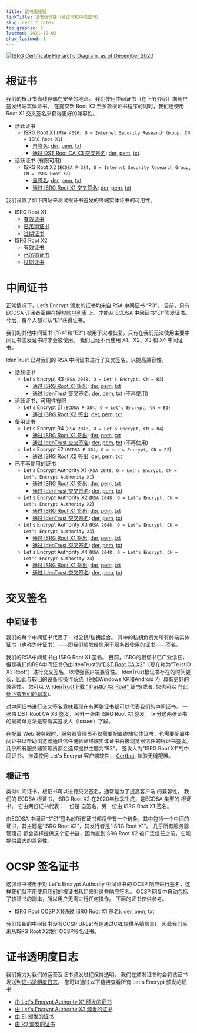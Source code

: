 ```yaml
---
title: 证书信任链
linkTitle: 证书信任链（根证书和中间证书）
slug: certificates
top_graphic: 5
lastmod: 2021-10-02
show_lastmod: 1
---
```



[![ISRG Certificate Hierarchy Diagram, as of December 2020](/images/isrg-hierarchy.png)](/images/isrg-hierarchy.png)

# 根证书

我们的根证书离线存储在安全的地点。 我们使用中间证书（在下节介绍）向用户签发终端实体证书。 在提交新 Root X2 至多款根证书程序的同时，我们还使用 Root X1 交叉签名来获得更好的兼容性。

* 活跃证书
  * ISRG Root X1 (`RSA 4096, O = Internet Security Research Group, CN = ISRG Root X1`)
    * [自签名](https://crt.sh/?id=9314791): [der](/certs/isrgrootx1.der), [pem](/certs/isrgrootx1.pem), [txt](/certs/isrgrootx1.txt)
    * [通过 DST Root CA X3 交叉签名](https://crt.sh/?id=3958242236): [der](/certs/isrg-root-x1-cross-signed.der), [pem](/certs/isrg-root-x1-cross-signed.pem), [txt](/certs/isrg-root-x1-cross-signed.txt)
* 活跃证书 (有限可用)
  * ISRG Root X2 (`ECDSA P-384, O = Internet Security Research Group, CN = ISRG Root X2`)
    * [自签名](https://crt.sh/?id=3335562555): [der](/certs/isrg-root-x2.der), [pem](/certs/isrg-root-x2.pem), [txt](/certs/isrg-root-x2.txt)
    * [通过 ISRG Root X1 交叉签名](https://crt.sh/?id=3334561878): [der](/certs/isrg-root-x2-cross-signed.der), [pem](/certs/isrg-root-x2-cross-signed.pem), [txt](/certs/isrg-root-x2-cross-signed.txt)

我们设置了如下网站来测试根证书签发的终端实体证书的可用性。

* ISRG Root X1
  * [有效证书](https://valid-isrgrootx1.letsencrypt.org/)
  * [已吊销证书](https://revoked-isrgrootx1.letsencrypt.org/)
  * [过期证书](https://expired-isrgrootx1.letsencrypt.org/)
* ISRG Root X2
  * [有效证书](https://valid-isrgrootx2.letsencrypt.org/)
  * [已吊销证书](https://revoked-isrgrootx2.letsencrypt.org/)
  * [过期证书](https://expired-isrgrootx2.letsencrypt.org/)

# 中间证书

正常情况下，Let’s Encrypt 颁发的证书均来自 RSA 中间证书 “R3”。 目前，只有 ECDSA 订阅者密钥在[授权账户列表](https://community.letsencrypt.org/t/ecdsa-availability-in-production-environment/150679) 上，才能从 ECDSA 中间证书“E1”签发证书。 今后，每个人都可从“E1”获得证书。

我们的其他中间证书 ("R4"和"E2") 被用于灾难恢复，只有在我们无法使用主要中间证书签发证书时才会被使用。 我们已经不再使用 X1、X2、X3 和 X4 中间证书。‎

IdenTrust 已对我们的 RSA 中间证书进行了交叉签名，以提高兼容性。

* 活跃证书
  * Let's Encrypt R3 (`RSA 2048, O = Let's Encrypt, CN = R3`)
    * [通过 ISRG Root X1 签出](https://crt.sh/?id=3334561879): [der](/certs/lets-encrypt-r3.der), [pem](/certs/lets-encrypt-r3.pem), [txt](/certs/lets-encrypt-r3.txt)
    * [通过 IdenTrust 交叉签名](https://crt.sh/?id=3479778542): [der](/certs/lets-encrypt-r3-cross-signed.der), [pem](/certs/lets-encrypt-r3-cross-signed.pem), [txt](/certs/lets-encrypt-r3-cross-signed.txt) (不再使用)
* 活跃证书，可用性有限
  * Let's Encrypt E1 (`ECDSA P-384, O = Let's Encrypt, CN = E1`)
    * [通过 ISRG Root X2 签出](https://crt.sh/?id=3334671964): [der](/certs/lets-encrypt-e1.der), [pem](/certs/lets-encrypt-e1.pem), [txt](/certs/lets-encrypt-e1.txt)
* 备用证书
  * Let's Encrypt R4 (`RSA 2048, O = Let's Encrypt, CN = R4`)
    * [通过 ISRG Root X1 签出](https://crt.sh/?id=3334561877): [der](/certs/lets-encrypt-r4.der), [pem](/certs/lets-encrypt-r4.pem), [txt](/certs/lets-encrypt-r4.txt)
    * [通过 IdenTrust 交叉签名](https://crt.sh/?id=3479778543): [der](/certs/lets-encrypt-r4-cross-signed.der), [pem](/certs/lets-encrypt-r4-cross-signed.pem), [txt](/certs/lets-encrypt-r4-cross-signed.txt) (不再使用)
  * Let's Encrypt E2 (`ECDSA P-384, O = Let's Encrypt, CN = E2`)
    * [通过 ISRG Root X2 签出](https://crt.sh/?id=3334671963): [der](/certs/lets-encrypt-e2.der), [pem](/certs/lets-encrypt-e2.pem), [txt](/certs/lets-encrypt-e2.txt)
* 已不再使用的证书
  * Let's Encrypt Authority X1 (`RSA 2048, O = Let's Encrypt, CN = Let's Encrypt Authority X1`)
    * [通过 ISRG Root X1 签出](https://crt.sh/?id=9314792): [der](/certs/letsencryptauthorityx1.der), [pem](/certs/letsencryptauthorityx1.pem), [txt](/certs/letsencryptauthorityx1.txt)
    * [通过 IdenTrust 交叉签名](https://crt.sh/?id=10235198): [der](/certs/lets-encrypt-x1-cross-signed.der), [pem](/certs/lets-encrypt-x1-cross-signed.pem), [txt](/certs/lets-encrypt-x1-cross-signed.txt)
  * Let's Encrypt Authority X2 (`RSA 2048, O = Let's Encrypt, CN = Let's Encrypt Authority X2`)
    * [通过 ISRG Root X1 签出](https://crt.sh/?id=12721505): [der](/certs/letsencryptauthorityx2.der), [pem](/certs/letsencryptauthorityx2.pem), [txt](/certs/letsencryptauthorityx2.txt)
    * [通过 IdenTrust 交叉签名](https://crt.sh/?id=10970235): [der](/certs/lets-encrypt-x2-cross-signed.der), [pem](/certs/lets-encrypt-x2-cross-signed.pem), [txt](/certs/lets-encrypt-x2-cross-signed.txt)
  * Let's Encrypt Authority X3 (`RSA 2048, O = Let's Encrypt, CN = Let's Encrypt Authority X3`)
    * [通过 ISRG Root X1 签出](https://crt.sh/?id=47997543): [der](/certs/letsencryptauthorityx3.der), [pem](/certs/letsencryptauthorityx3.pem), [txt](/certs/letsencryptauthorityx3.txt)
    * [通过 IdenTrust 交叉签名](https://crt.sh/?id=15706126): [der](/certs/lets-encrypt-x3-cross-signed.der), [pem](/certs/lets-encrypt-x3-cross-signed.pem), [txt](/certs/lets-encrypt-x3-cross-signed.txt)
  * Let's Encrypt Authority X4 (`RSA 2048, O = Let's Encrypt, CN = Let's Encrypt Authority X4`)
    * [通过 ISRG Root X1 签出](https://crt.sh/?id=47997546): [der](/certs/letsencryptauthorityx4.der), [pem](/certs/letsencryptauthorityx4.pem), [txt](/certs/letsencryptauthorityx4.txt)
    * [通过 IdenTrust 交叉签名](https://crt.sh/?id=15710291): [der](/certs/lets-encrypt-x4-cross-signed.der), [pem](/certs/lets-encrypt-x4-cross-signed.pem), [txt](/certs/lets-encrypt-x4-cross-signed.txt)

# 交叉签名

## 中间证书

我们的每个中间证书代表了一对公钥/私钥组合。 其中的私钥负责为所有终端实体证书（也称为叶证书）——即我们颁发给您用于服务器使用的证书——签名。

我们的RSA中间证书由 ISRG Root X1 签名。 目前，ISRG的根证书已广受信任，但是我们的RSA中间证书仍由IdenTrust的"[DST Root CA X3](https://crt.sh/?id=8395)"（现在称为"TrustID X3 Root"）进行交叉签名，以增强客户端兼容性。 IdenTrust根证书存在的时间更长，因此与较旧的设备和操作系统（例如Windows XP和Android 7）具有更好的兼容性。 您可以 [从 IdenTrust下载 "TrustID X3 Root" 证书](https://www.identrust.com/support/downloads)(或者, 您也可以 [在此处下载我们的副本](/certs/trustid-x3-root.pem.txt)).

对中间证书进行交叉签名意味着现在有两张证书都可以代表我们的中间证书。 一张由 DST Root CA X3 签发，另外一张由 ISRG Root X1 签发。 区分这两张证书的最简单方法是查看其签发人（Issuer）字段。

在配置 Web 服务器时，服务器管理员不仅需要配置终端实体证书，也需要配置中间证书以帮助浏览器通过信任链验证终端实体证书由被浏览器信任的根证书签发。 几乎所有服务器管理员都会选择提供主题为"R3"， 签发人为"ISRG Root X1"的中间证书。 推荐使用 Let's Encrypt 客户端软件， [Certbot](https://certbot.org), 体验无缝配置。

## 根证书
类似中间证书，根证书可以进行交叉签名，通常是为了提高客户端 的兼容性。 我们的 ECDSA 根证书，ISRG Root X2 在2020年秋季生成，是ECDSA 类型的 根证书。 它由两份证书代表：一份是 自签名，另一份由 ISRG Root X1 签名。

由ECDSA 中间证书“E1”签名的所有证书都将带有一个链条，其中包括一个中间的 证书，其主题是“ISRG Root X2”，其发行者是"ISRG Root X1"。 几乎所有服务器管理员 都会选择提供这个证书链，因为直到ISRG Root X2 被广泛信任之前，它能提供最大的兼容性。

# OCSP 签名证书

这张证书被用于对 Let's Encrypt Authority 中间证书的 OCSP 响应进行签名，这样我们就不用使用我们的根证书私钥来对这些响应签名。 OCSP 回复中自动包括了该证书的副本，所以用户无需进行任何操作。 下面的证书仅供参考。

* ISRG Root OCSP X1([通过 ISRG Root X1 签名](https://crt.sh/?id=2929281974)): [der](/certs/isrg-root-ocsp-x1.der), [pem](/certs/isrg-root-ocsp-x1.pem), [txt](/certs/isrg-root-ocsp-x1.txt)

我们较新的中间证书没有OCSP URLs(而是通过CRL提供吊销信息)，因此我们尚未从ISRG Root X2发行OCSP签名证书。

# 证书透明度日志

我们努力对我们的运营及证书颁发过程保持透明。 我们在颁发证书时会将该证书发送到[证书透明度日志](https://www.certificate-transparency.org/)。 您可以通过以下链接查看所有 Let's Encrypt 颁发的证书：

* [由 Let's Encrypt Authority X1 颁发的证书](https://crt.sh/?Identity=%25&iCAID=7395)
* [由 Let's Encrypt Authority X3 颁发的证书](https://crt.sh/?Identity=%25&iCAID=16418)
* [由 E1 颁发的证书](https://crt.sh/?Identity=%25&iCAID=183283)
* [由 R3 颁发的证书](https://crt.sh/?Identity=%25&iCAID=183267)

